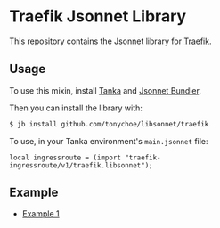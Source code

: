 # Traefik Jsonnet Library

This repository contains the Jsonnet library for [Traefik](https://traefik.io/).

## Usage

To use this mixin, install [Tanka](https://tanka.dev/) and [Jsonnet Bundler](https://tanka.dev/install#jsonnet-bundler).

Then you can install the library with:

```bash
$ jb install github.com/tonychoe/libsonnet/traefik
```

To use, in your Tanka environment's `main.jsonnet` file:


```jsonnet
local ingressroute = (import "traefik-ingressroute/v1/traefik.libsonnet");
```

## Example

* [Example 1](../docs/examples/traefik.jsonnet)


